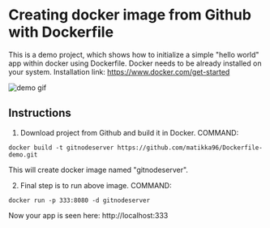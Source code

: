 # Creating docker image from Github with Dockerfile
This is a demo project, which shows how to initialize a simple "hello world" app within docker using Dockerfile.
Docker needs to be already installed on your system. Installation link: https://www.docker.com/get-started

![demo gif](https://github.com/matikka96/node-web-server/blob/master/demo.gif?raw=true)

## Instructions

1) Download project from Github and build it in Docker.
COMMAND: 
```
docker build -t gitnodeserver https://github.com/matikka96/Dockerfile-demo.git
```
This will create docker image named "gitnodeserver".

2) Final step is to run above image.
COMMAND: 
```
docker run -p 333:8080 -d gitnodeserver
```
Now your app is seen here: http://localhost:333
